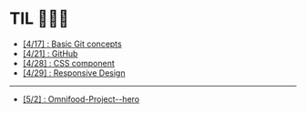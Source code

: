 # TIL 🏃🏻‍♀️

- [\[4/17\] : Basic Git concepts](./Git/4.17/Basic.md)
- [\[4/21\] : GitHub ](./Git/4.21/gitHub.md)
- [\[4/28\] : CSS component ](https://github.com/itdorok/css-component-practice)
- [\[4/29\] : Responsive Design ](./Responsive/README.md)

---

- [\[5/2\] : Omnifood-Project--hero](./omnifood--hero/README.md)
